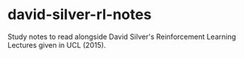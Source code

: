 # david-silver-rl-notes
Study notes to read alongside David Silver's Reinforcement Learning Lectures given in UCL (2015).
